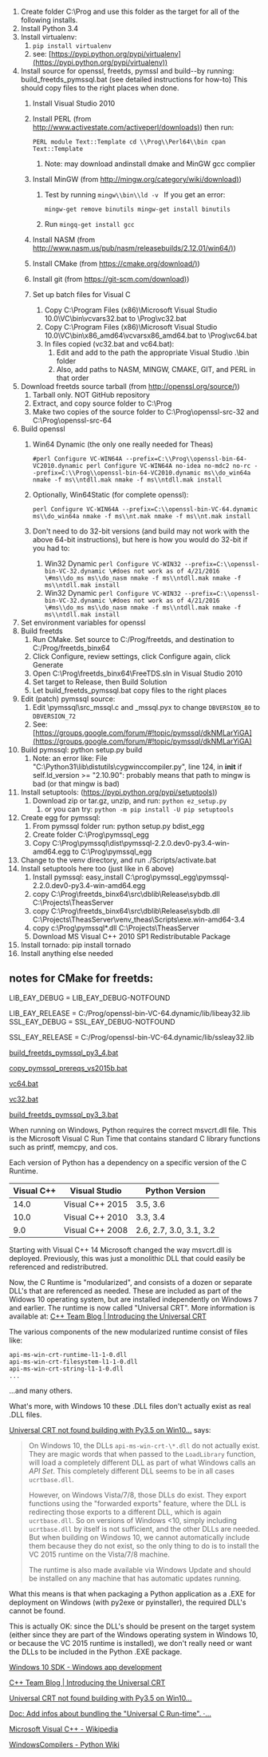 1. Create folder C:\\Prog and use this folder as the target for all of the following installs.
 2. Install Python 3.4
 3. Install virtualenv:
    1. `pip install virtualenv`
    2. see: [https://pypi.python.org/pypi/virtualenv](https://pypi.python.org/pypi/virtualenv))
 4. Install source for openssl, freetds, pymssl and build--by running: build_freetds_pymssql.bat (see detailed instructions for how-to)  This should copy files to the right places when done.
    1. Install Visual Studio 2010
    2. Install PERL (from [http://www.activestate.com/activeperl/downloads)](http://www.activestate.com/activeperl/downloads)) then run:

       `PERL module Text::Template
       cd \\Prog\\Perl64\\bin
       cpan Text::Template`
       1. Note: may download andinstall dmake and MinGW gcc complier
    3. Install MinGW (from [http://mingw.org/category/wiki/download)](http://mingw.org/category/wiki/download))
       1. Test by running `mingw\\bin\\ld -v ` If you get an error:

          `mingw-get remove binutils
          mingw-get install binutils`
       2. Run `mingq-get install gcc`
    4. Install NASM (from [http://www.nasm.us/pub/nasm/releasebuilds/2.12.01/win64/)](http://www.nasm.us/pub/nasm/releasebuilds/2.12.01/win64/))
    5. Install CMake (from [https://cmake.org/download/)](https://cmake.org/download/))
    6. Install git (from [https://git-scm.com/download)](https://git-scm.com/download))
    7. Set up batch files for Visual C
       1. Copy C:\\Program Files (x86)\\Microsoft Visual Studio 10.0\\VC\\bin\\vcvars32.bat to \\Prog\\vc32.bat
       2. Copy  C:\\Program Files (x86)\\Microsoft Visual Studio 10.0\\VC\\bin\\x86_amd64\\vcvarsx86_amd64.bat to \\Prog\\vc64.bat
       3. In files copied (vc32.bat and vc64.bat):
          1. Edit and add to the path the appropriate Visual Studio .\\bin folder
          2. Also, add paths to NASM, MINGW, CMAKE, GIT, and PERL in that order
 5. Download freetds source tarball (from [http://openssl.org/source/)](http://openssl.org/source/))
    1. Tarball only.  NOT GitHub repository
    2. Extract, and copy source folder to C:\\Prog
    3. Make two copies of the source folder to C:\\Prog\\openssl-src-32 and C:\\Prog\\openssl-src-64
 6. Build openssl
    1. Win64 Dynamic (the only one really needed for Theas)

       `#perl Configure VC-WIN64A --prefix=C:\\Prog\\openssl-bin-64-VC2010.dynamic
       perl Configure VC-WIN64A no-idea no-mdc2 no-rc --prefix=C:\\Prog\\openssl-bin-64-VC2010.dynamic
       ms\\do_win64a
       nmake -f ms\\ntdll.mak
       nmake -f ms\\ntdll.mak install`
    2. Optionally, Win64Static (for complete openssl):

       `perl Configure VC-WIN64A --prefix=C:\\openssl-bin-VC-64.dynamic
       ms\\do_win64a
       nmake -f ms\\nt.mak
       nmake -f ms\\nt.mak install`
    3. Don't need to do 32-bit versions (and build may not work with the above 64-bit instructions), but here is how you would do 32-bit if you had to:
       1. Win32 Dynamic
          `perl Configure VC-WIN32 --prefix=C:\\openssl-bin-VC-32.dynamic
          \#does not work as of 4/21/2016
          \#ms\\do_ms
          ms\\do_nasm
          nmake -f ms\\ntdll.mak
          nmake -f ms\\ntdll.mak install`
       2. Win32 Dynamic
          `perl Configure VC-WIN32 --prefix=C:\\openssl-bin-VC-32.dynamic
          \#does not work as of 4/21/2016
          \#ms\\do_ms
          ms\\do_nasm
          nmake -f ms\\ntdll.mak
          nmake -f ms\\ntdll.mak install`
 7. Set environment variables for openssl
 8. Build freetds
    1.  Run CMake.  Set source to C:/Prog/freetds, and destination to C:/Prog/freetds_binx64 
    2. Click Configure, review settings, click Configure again, click Generate
    3. Open C:\\Prog\\freetds_binx64\\FreeTDS.sln in Visual Studio 2010
    4. Set target to Release, then Build Solution
    5. Let build_freetds_pymssql.bat copy files to the right places
 9. Edit (patch) pymssql source:
    1. Edit \\pymssql\\src_mssql.c and _mssql.pyx to change `DBVERSION_80` to `DBVERSION_72`
    2. See: [https://groups.google.com/forum/#!topic/pymssql/dkNMLarYiGA](https://groups.google.com/forum/#!topic/pymssql/dkNMLarYiGA)
10. Build pymssql:  python setup.py build
    1. Note:  an error like:
       File "C:\\Python31\\lib\\distutils\\cygwinccompiler.py", line 124, in **init**
       if self.ld_version >= "2.10.90":
       probably means that path to mingw is bad (or that mingw is bad)
11. Install setuptools: ([https://pypi.python.org/pypi/setuptools)](https://pypi.python.org/pypi/setuptools))
    1. Download zip or tar.gz, unzip, and run: `python ez_setup.py`
       1. or you can try:  `python -m pip install -U pip setuptools`
12. Create egg for pymssql:
    1. From pymssql folder run:  python setup.py bdist_egg
    2. Create folder C:\\Prog\\pymssql_egg
    3. Copy C:\\Prog\\pymssql\\dist\\pymssql-2.2.0.dev0-py3.4-win-amd64.egg to C:\\Prog\\pymssql_egg
13. Change to the venv directory, and run ./Scripts/activate.bat
14. Install setuptools here too (just like in 6 above)
    1. Install pymssql:  easy_install C:\\prog\\pymssql_egg\\pymssql-2.2.0.dev0-py3.4-win-amd64.egg
    2. copy C:\\Prog\\freetds_binx64\\src\\dblib\\Release\\sybdb.dll C:\\Projects\\TheasServer
    3. copy C:\\Prog\\freetds_binx64\\src\\dblib\\Release\\sybdb.dll C:\\Projects\\TheasServer\\venv_theas\\Scripts\\exe.win-amd64-3.4
    4. copy c:\\Prog\\pymssql\*.dll C:\\Projects\\TheasServer
    5. Download MS Visual C++ 2010 SP1 Redistributable Package
15. Install tornado:  pip install tornado
16. Install anything else needed

## notes for CMake for freetds:

 LIB_EAY_DEBUG = LIB_EAY_DEBUG-NOTFOUND

LIB_EAY_RELEASE =
C:/Prog/openssl-bin-VC-64.dynamic/lib/libeay32.lib
SSL_EAY_DEBUG =
SSL_EAY_DEBUG-NOTFOUND

SSL_EAY_RELEASE =
C:/Prog/openssl-bin-VC-64.dynamic/lib/ssleay32.lib

[build_freetds_pymssql_py3_4.bat](files/77775791-42cd-4758-98cf-f17589043ec0/build_freetds_pymssql_py3_4.bat)

[copy_pymssql_prereqs_vs2015b.bat](files/fd88a687-e814-4548-9b17-c34b42e1515c/copy_pymssql_prereqs_vs2015b.bat)

[vc64.bat](files/66210855-c801-4cbe-917c-9b387eff9aaf/vc64.bat)

[vc32.bat](files/866d3da0-60f1-4efb-bd34-7532b3556e32/vc32.bat)

[build_freetds_pymssql_py3_3.bat](files/e59cd0e5-8886-4603-a527-fd2ce03aa335/build_freetds_pymssql_py3_3.bat)

When running on Windows, Python requires the correct msvcrt.dll file.  This is the Microsoft Visual C Run Time that contains standard C library functions such as printf, memcpy, and cos.

Each version of Python has a dependency on a specific version of the C Runtime.

| Visual C++ | Visual Studio   | Python Version           |
|------------|-----------------|--------------------------|
| 14\.0      | Visual C++ 2015 | 3\.5, 3.6                |
| 10\.0      | Visual C++ 2010 | 3\.3, 3.4                |
| 9\.0       | Visual C++ 2008 | 2\.6, 2.7, 3.0, 3.1, 3.2 |

Starting with Visual C++ 14 Microsoft changed the way msvcrt.dll is deployed.  Previously, this was just a monolithic DLL that could easily be referenced and redistributred.

Now, the C Runtime is "modularized", and consists of a dozen or separate DLL's that are referenced as needed.  These are included as part of the Widows 10 operating system, but are installed independently on Windows 7 and earlier.    The runtime is now called "Universal CRT".  More information is available at: [C++ Team Blog | Introducing the Universal CRT](https://blogs.msdn.microsoft.com/vcblog/2015/03/03/introducing-the-universal-crt)

The various components of the new modularized runtime consist of files like:  

```
api-ms-win-crt-runtime-l1-1-0.dll 
api-ms-win-crt-filesystem-l1-1-0.dll
api-ms-win-crt-string-l1-1-0.dll
...
```

...and many others.

What's more, with Windows 10 these .DLL files don't actually exist as real .DLL files. 

[Universal CRT not found building with Py3.5 on Win10...](https://github.com/pyinstaller/pyinstaller/issues/1566#issuecomment-146564554) says:

> On Windows 10, the DLLs `api-ms-win-crt-\*.dll` do not actually exist. They are magic words that when passed to the `LoadLibrary` function, will load a completely different DLL as part of what Windows calls an *API Set*. This completely different DLL seems to be in all cases `ucrtbase.dll`.
>
> However, on Windows Vista/7/8, those DLLs do exist. They export functions using the "forwarded exports" feature, where the DLL is redirecting those exports to a different DLL, which is again `ucrtbase.dll`. So on versions of Windows <10, simply including `ucrtbase.dll` by itself is not sufficient, and the other DLLs are needed. But when building on Windows 10, we cannot automatically include them because they do not exist, so the only thing to do is to install the VC 2015 runtime on the Vista/7/8 machine.
>
> The runtime is also made available via Windows Update and should be installed on any machine that has automatic updates running.

What this means is that when packaging a Python application as a .EXE for deployment on Windows (with py2exe or pyinstaller), the required DLL's cannot be found.

This is actually OK:  since the DLL's should be present on the target system (either since they are part of the Windows operating system in Windows 10, or because the VC 2015 runtime is installed), we don't really need or want the DLLs to be included in the Python .EXE package.

[Windows 10 SDK - Windows app development](https://dev.windows.com/en-us/downloads/windows-10-sdk)

[C++ Team Blog | Introducing the Universal CRT](https://blogs.msdn.microsoft.com/vcblog/2015/03/03/introducing-the-universal-crt)

[Universal CRT not found building with Py3.5 on Win10...](https://github.com/pyinstaller/pyinstaller/issues/1566#issuecomment-146564554)

[Doc: Add infos about bundling the "Universal C Run-time". ·...](https://github.com/cowo78/pyinstaller/commit/6198e640670eb7ef0d1e2a7b0bac81028f620ce5)

[Microsoft Visual C++ - Wikipedia](https://en.wikipedia.org/wiki/Microsoft_Visual_C%2B%2B)

[WindowsCompilers - Python Wiki](https://wiki.python.org/moin/WindowsCompilers)